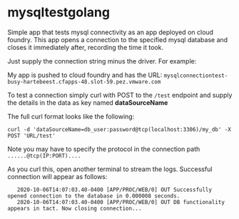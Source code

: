 # mysqltestgolang

Simple app that tests mysql connectivity as an app deployed on cloud foundry. This app opens a connection to the specified mysql database and closes it immediately after, recording the time it took. 

Just supply the connection string minus the driver. For example:

My app is pushed to cloud foundry and has the URL: `mysqlconnectiontest-busy-hartebeest.cfapps-48.slot-59.pez.vmware.com`

To test a connection simply curl with POST to the `/test` endpoint and supply the details in the data as key named **dataSourceName**

The full curl format looks like the following:

`curl -d 'dataSourceName=db_user:password@tcp(localhost:3306)/my_db' -X POST 'URL/test'`

Note you may have to specify the protocol in the connection path `......@tcp(IP:PORT)....`

As you curl this, open another terminal to stream the logs. Successful connection will appear as follows:

```
   2020-10-06T14:07:03.40-0400 [APP/PROC/WEB/0] OUT Successfully opened connection to the database in 0.000008 seconds.
   2020-10-06T14:07:03.40-0400 [APP/PROC/WEB/0] OUT DB functionality appears in tact. Now closing connection...
```
